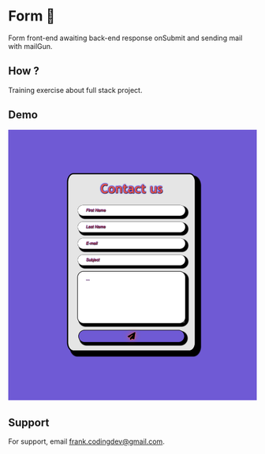 # Form 📝

Form front-end awaiting back-end response onSubmit and sending mail with mailGun.

## How ?

Training exercise about full stack project.

## Demo

![Form](./assets/Form.png)

## Support

For support, email frank.codingdev@gmail.com.

